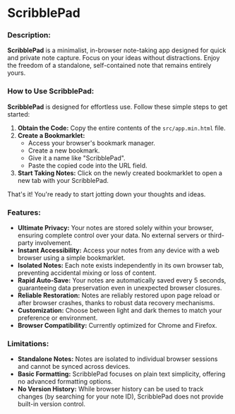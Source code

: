 # ScribblePad

### Description:

**ScribblePad** is a minimalist, in-browser note-taking app designed for quick and private note capture. Focus on your ideas without distractions. Enjoy the freedom of a standalone, self-contained note that remains entirely yours.

### How to Use ScribblePad:

**ScribblePad** is designed for effortless use. Follow these simple steps to get started:

1. **Obtain the Code:** Copy the entire contents of the `src/app.min.html` file.
1. **Create a Bookmarklet:**
    - Access your browser's bookmark manager.
    - Create a new bookmark.
    - Give it a name like "ScribblePad".
    - Paste the copied code into the URL field.
1. **Start Taking Notes:** Click on the newly created bookmarklet to open a new tab with your ScribblePad.

That's it! You're ready to start jotting down your thoughts and ideas.

### Features:

- **Ultimate Privacy:** Your notes are stored solely within your browser, ensuring complete control over your data. No external servers or third-party involvement.
- **Instant Accessibility:** Access your notes from any device with a web browser using a simple bookmarklet.
- **Isolated Notes:** Each note exists independently in its own browser tab, preventing accidental mixing or loss of content.
- **Rapid Auto-Save:** Your notes are automatically saved every 5 seconds, guaranteeing data preservation even in unexpected browser closures.
- **Reliable Restoration:** Notes are reliably restored upon page reload or after browser crashes, thanks to robust data recovery mechanisms.
- **Customization:** Choose between light and dark themes to match your preference or environment.
- **Browser Compatibility:** Currently optimized for Chrome and Firefox.

### Limitations:

- **Standalone Notes:** Notes are isolated to individual browser sessions and cannot be synced across devices.
- **Basic Formatting:** ScribblePad focuses on plain text simplicity, offering no advanced formatting options.
- **No Version History:** While browser history can be used to track changes (by searching for your note ID), ScribblePad does not provide built-in version control.
